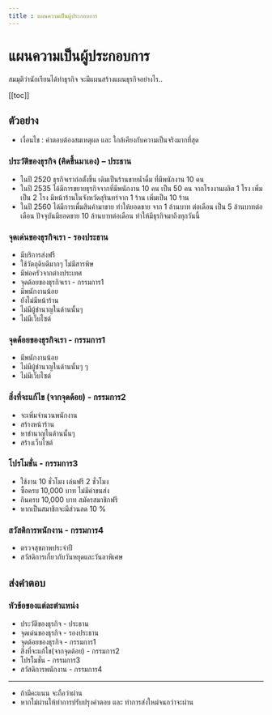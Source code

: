 ```yaml
---
title : แผนความเป็นผู้ประกอบการ
---
```


# แผนความเป็นผู้ประกอบการ
สมมุติว่านักเรียนได้ทำธุรกิจ จะมีแผนสร้างแผนธุรกิจอย่างไร..

[[toc]]

<!-- #### ห้อง 5/1

1. ธุรกิจส่งออกมันสําปะหลัง
2. ธุรกิจน้ำดื่ม
3. ธุรกิจขายไอศครีม
4. ธุรกิจร้านอาหารไทย 
5. ธุรกิจรถตู้รับส่งนักเรียน
6. ธุรกิจร้านขายตุ๊กตา
7. ธุรกิจร้านถ่ายรูป 
8. ธุรกิจร้านก๋วยเตี๋ยว 
9. ธุรกิจร้านขนมเบอเกอรี่ 
10. ธุรกิจร้านกาแฟ

#### ห้อง 5/2

11. ธุรกิจขายบ้าน
12. ธุรกิจจำหน่ายจักรยานยนต์
13. ธุรกิจร้านอินเตอร์เน็ต
14. ธุรกิจอาหารเสริม
15. ธุรกิจเครื่องเขียน
16. ธุรกิจติวเตอร์
17. ธุรกิจบริการรับส่งของในประเทศ
18. ธุรกิจร้านอาหารจีน
19. ธุรกิจร้านตัดขนสุนัข
20. ธุรกิจร้านอาหารญี่ปุ่น 

#### ห้อง 5/3

21. ธุรกิจหอพัก  
22. ธุรกิจนำเข้าสินค้า
23. ธุรกิจส่งออกสินค้า
24. ธุรกิจซ่อมบ้าน
25. ธุรกิจร้านขายเสื้อผ้าผู้หญิง
26. ธุรกิจร้านขายต้นไม้
27. ธุรกิจร้านอาหารญี่ปุ่น  
28. ธุรกิจร้านเนื้อย่าง
29. ธุรกิจร้านขายยางรถยนต์
30. ธุรกิจร้านขายเสื้อผ้าผู้ชาย

#### ห้อง 5/4

31. ธุรกิจแปรรูปอาหาร
32. ธุรกิจให้บริการอินเตอร์เน็ต
33. ธุรกิจร้านขายหนังสือ
34. ธุรกิจร้านขายชุดแต่งงาน
35. ธุรกิจร้านขายอุปกรณ์คอมพิวเตอร์
36. ธุรกิจร้านขายอุปกรณ์ไฟฟ้า
37. ธุรกิจร้านขายเสื้อผ้าเด็ก
38. ธุรกิจขายรถยนต์มือสอง
39. ธุรกิจร้านขายรถจักรยานยนต์
40. ธุรกิจร้านขายรถจักรยาน

#### ห้อง 5/5

41. ธุรกิจปั้มน้ำมัน
42. ธุรกิจร้านขายรองเท้า
43. ธุรกิจรับจัดงานเลี้ยง
44. ธุรกิจซ่อมรถยนต์
45. ธุรกิจขายอุปกรณ์กีฬา
46. ธุรกิจขายต้นไม้
47. ธุรกิจขายเฟอร์นิเจอร์
48. ธุรกิจตัดต่อวิดิโอลงยูทูป
49. ธุรกิจขายโทรศัพท์มือถือ
50. ธุรกิจขายอุปกรณ์ตกแต่งบ้าน -->

## ตัวอย่าง
- เงื่อนไข : คำตอบต้องสมเหตุผล และ ใกล้เคียงกับความเป็นจริงมากที่สุด

### ประวัติของธุรกิจ (คิดขึ้นมาเอง) – ประธาน 
- ในปี 2520 ธุรกิจเราก่อตั้งขึ้น เดิมเป็นร้านขายน้ำดื่ม ที่มีพนักงาน 10 คน 
- ในปี 2535 ได้มีการขยายธุรกิจจากที่มีพนักงาน 10 คน เป็น 50 คน จากโรงงานผลิต 1 โรง เพิ่มเป็น 2 โรง มีหน้าร้านในจังหวัดสุรินทร์จาก 1 ร้าน เพิ่มเป็น 10 ร้าน 
- ในปี 2560 ได้มีการเพื่มสินค้ามาขาย ทำให้ยอดขาย จาก 1 ล้านบาท ต่อเดือน เป็น 5 ล้านบาทต่อเดือน ปัจจุบันมียอดขาย 10 ล้านบาทต่อเดือน ทำให้มีธุรกิจมาถึงทุกวันนี้

### จุดเด่นของธุรกิจเรา - รองประธาน
- มีบริการส่งฟรี
- ใช้วัตถุดิบดีมากๆ ไม่มีสารพิษ
- มีพ่อครัวจากต่างประเทศ
- จุดด้อยของธุรกิจเรา - กรรมการ1
- มีพนักงานน้อย
- ยังไม่มีหน้าร้าน
- ไม่มีผู้ชำนาญในด้านนั้นๆ
- ไม่มีเว็บไซต์

### จุดด้อยของธุรกิจเรา - กรรมการ1
- มีพนักงานน้อย
- ไม่มีผู้ชำนาญในด้านนั้นๆ ๆ
- ไม่มีเว็บไซต์

### สิ่งที่จะแก้ไข (จากจุดด้อย) - กรรมการ2
- จะเพิ่มจำนวนพนักงาน
- สร้างหน้าร้าน
- หาชำนาญในด้านนั้นๆ
- สร้างเว็บไซต์

### โปรโมชั่น - กรรมการ3
- ใช้งาน 10 ชั่วโมง เล่นฟรี 2 ชั่วโมง
- ซื้อครบ 10,000 บาท ไม่มีค่าขนส่ง
- กินครบ 10,000 บาท สมัครสมาชิกฟรี
- หากเป็นสมาชิกจะมีส่วนลด 10 %

### สวัสดิการพนักงาน - กรรมการ4
- ตรวจสุขภาพประจำปี
- สวัสดิการเกี่ยวกับวันหยุดและวันลาพิเศษ

## ส่งคำตอบ 
 
### หัวข้อของแต่ละตำแหน่ง
- ประวัติของธุรกิจ - ประธาน
- จุดเด่นของธุรกิจ - รองประธาน
- จุดด้อยของธุรกิจ - กรรมการ1 
- สิ่งที่จะแก้ไข(จากจุดด้อย) - กรรมการ2
- โปรโมชั่น - กรรมการ3
- สวัสดิการพนักงาน - กรรมการ4

---

- ถ้ามีคะแนน จะถือว่าผ่าน
- หากไม่ผ่านให้ทำการปรับปรุงคำตอบ และ ทำการส่งใหม่จนกว่าจะผ่าน
